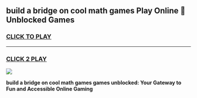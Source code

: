 
## build a bridge on cool math games Play Online 👋 Unblocked Games
<h3>
<a href="https://news.freeplayer.one?title=build_a_bridge_on_cool_math_games&ref=17CMG">CLICK TO PLAY</a></h3>
<hr>

<h3>
<a href="https://news.freeplayer.one?title=build_a_bridge_on_cool_math_games&ref=17CMG">CLICK 2 PLAY</a>
  
</h3>

<a href="https://news.freeplayer.one?title=build_a_bridge_on_cool_math_games&ref=17CMG/"><img src="https://clearcache.store/games.png"></a>


**build a bridge on cool math games games unblocked: Your Gateway to Fun and Accessible Online Gaming**

